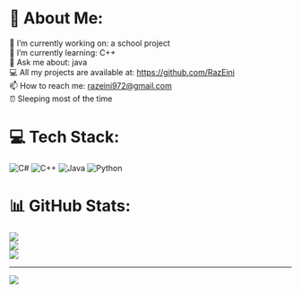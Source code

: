 # 💫 About Me:
🔭 I’m currently working on: a school project<br>🌱 I’m currently learning: C++<br>💬 Ask me about: java<br>💻 All my projects are available at: https://github.com/RazEini<br>📫 How to reach me: razeini972@gmail.com<br>⏰ Sleeping most of the time


# 💻 Tech Stack:
![C#](https://img.shields.io/badge/c%23-%23239120.svg?style=for-the-badge&logo=csharp&logoColor=white) ![C++](https://img.shields.io/badge/c++-%2300599C.svg?style=for-the-badge&logo=c%2B%2B&logoColor=white) ![Java](https://img.shields.io/badge/java-%23ED8B00.svg?style=for-the-badge&logo=openjdk&logoColor=white) ![Python](https://img.shields.io/badge/python-3670A0?style=for-the-badge&logo=python&logoColor=ffdd54)
# 📊 GitHub Stats:
![](https://github-readme-stats.vercel.app/api?username=RazEini&theme=dark&hide_border=false&include_all_commits=false&count_private=false)<br/>
![](https://github-readme-streak-stats.herokuapp.com/?user=RazEini&theme=dark&hide_border=false)<br/>
![](https://github-readme-stats.vercel.app/api/top-langs/?username=RazEini&theme=dark&hide_border=false&include_all_commits=false&count_private=false&layout=compact)

---
[![](https://visitcount.itsvg.in/api?id=RazEini&icon=0&color=0)](https://visitcount.itsvg.in)

<!-- Proudly created with GPRM ( https://gprm.itsvg.in ) -->
